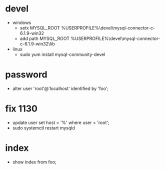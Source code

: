 # devel
* windows
    * setx MYSQL_ROOT %USERPROFILE%\devel\mysql-connector-c-6.1.9-win32
    * add path MYSQL_ROOT %USERPROFILE%\devel\mysql-connector-c-6.1.9-win32\lib
* linux
    * sudo yum install mysql-community-devel

# password
* alter user 'root'@'localhost' identified by 'foo';

# fix 1130
* update user set host = '%' where user = 'root';
* sudo systemctl restart mysqld

# index
* show index from foo;
